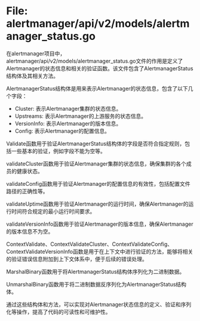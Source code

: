 # File: alertmanager/api/v2/models/alertmanager_status.go

在alertmanager项目中，alertmanager/api/v2/models/alertmanager_status.go文件的作用是定义了Alertmanager的状态信息和相关的验证函数。该文件包含了AlertmanagerStatus结构体及其相关方法。

AlertmanagerStatus结构体是用来表示Alertmanager的状态信息，包含了以下几个字段：
- Cluster: 表示Alertmanager集群的状态信息。
- Upstreams: 表示Alertmanager的上游服务的状态信息。
- VersionInfo: 表示Alertmanager的版本信息。
- Config: 表示Alertmanager的配置信息。

Validate函数用于验证AlertmanagerStatus结构体的字段是否符合指定规则，包括一些基本的验证，例如字段不能为空等。

validateCluster函数用于验证Alertmanager集群的状态信息，确保集群的各个成员的健康状态。

validateConfig函数用于验证Alertmanager的配置信息的有效性，包括配置文件路径的正确性等。

validateUptime函数用于验证Alertmanager的运行时间，确保Alertmanager的运行时间符合规定的最小运行时间要求。

validateVersionInfo函数用于验证Alertmanager的版本信息，确保Alertmanager的版本信息不为空。

ContextValidate、ContextValidateCluster、ContextValidateConfig、ContextValidateVersionInfo函数是用于在上下文中进行验证的方法，能够将相关的验证错误信息附加到上下文体系中，便于后续的错误处理。

MarshalBinary函数用于将AlertmanagerStatus结构体序列化为二进制数据。

UnmarshalBinary函数用于将二进制数据反序列化为AlertmanagerStatus结构体。

通过这些结构体和方法，可以实现对Alertmanager状态信息的定义、验证和序列化等操作，提高了代码的可读性和可维护性。

